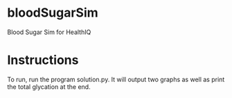 # bloodSugarSim
Blood Sugar Sim for HealthIQ

# Instructions
To run, run the program solution.py. It will output two graphs as well as print the total glycation at the end.